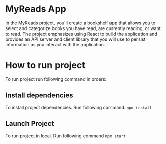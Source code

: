 # MyReads App

In the MyReads project, you'll create a bookshelf app that allows you to select and categorize books you have read, are currently reading, or want to read. The project emphasizes using React to build the application and provides an API server and client library that you will use to persist information as you interact with the application.

# How to run project

To run project run following command in orders:

## Install dependencies
To install project dependencies. Run following command: `npm install`

## Launch Project
To run project in local. Run following command `npm start`
